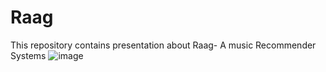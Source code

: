 # Raag
This repository contains presentation about Raag- A music Recommender Systems
![image](https://user-images.githubusercontent.com/106286886/176068939-96564682-d632-4ddb-99fc-194fa0579503.png)
